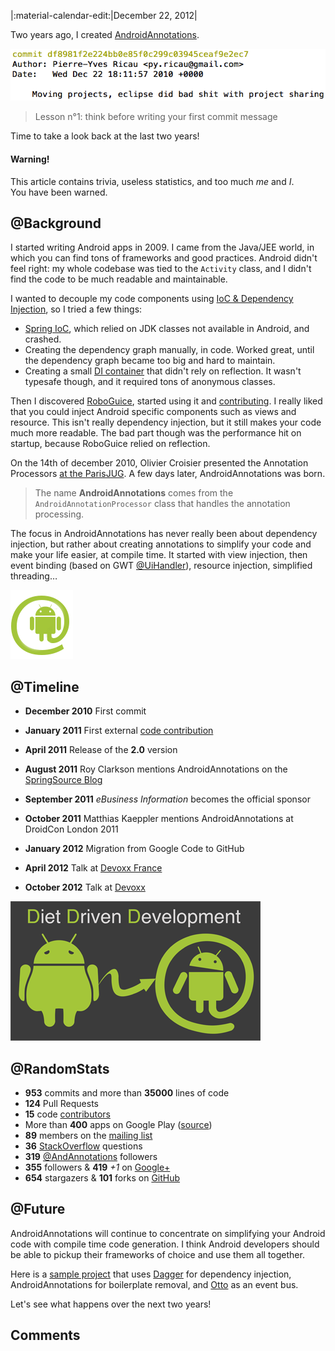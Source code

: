 |:material-calendar-edit:|December 22, 2012|

Two years ago, I created [AndroidAnnotations](http://androidannotations.org). 

[![First commit](images/first_commit.png)](https://github.com/excilys/androidannotations/commit/df8981f2e224bb0e85f0c299c03945ceaf9e2ec7)

> Lesson n°1: think before writing your first commit message

Time to take a look back at the last two years!

<div class="alert alert-block">
  <h4>Warning!</h4>
  This article contains trivia, useless statistics, and too much <em>me</em> and <em>I</em>.<br />
You have been warned.
</div>

## @Background

I started writing Android apps in 2009. I came from the Java/JEE world, in which you can find tons of frameworks and good practices. Android didn't feel right: my whole codebase was tied to the `Activity` class, and I didn't find the code to be much readable and maintainable.

I wanted to decouple my code components using [IoC & Dependency Injection](http://en.wikipedia.org/wiki/Dependency_injection), so I tried a few things:

* [Spring IoC](http://en.wikipedia.org/wiki/Spring_Framework), which relied on JDK classes not available in Android, and crashed.
* Creating the dependency graph manually, in code. Worked great, until the dependency graph became too big and hard to maintain.
* Creating a small [DI container](http://code.google.com/p/yasdic/) that didn't rely on reflection. It wasn't typesafe though, and it required tons of anonymous classes.

Then I discovered [RoboGuice](http://roboguice.org), started using it and [contributing](https://github.com/emmby/roboguice/graphs/contributors). I really liked that you could inject Android specific components such as views and resource. This isn't really dependency injection, but it still makes your code much more readable. The bad part though was the performance hit on startup, because RoboGuice relied on reflection.

On the 14th of december 2010, Olivier Croisier presented the Annotation Processors [at the ParisJUG](http://www.parisjug.org/xwiki/bin/view/Meeting/20101214). A few days later, AndroidAnnotations was born.

> The name **AndroidAnnotations** comes from the `AndroidAnnotationProcessor` class that handles the annotation processing.

The focus in AndroidAnnotations has never really been about dependency injection, but rather about creating annotations to simplify your code and make your life easier, at compile time. It started with view injection, then event binding (based on GWT [@UiHandler](http://google-web-toolkit.googlecode.com/svn/javadoc/2.0/com/google/gwt/uibinder/client/UiHandler.html)), resource injection, simplified threading…

![AndroidAnnotations logo](images/logo.png)

## @Timeline

* **December 2010** First commit

* **January 2011** First external [code contribution](http://code.google.com/p/androidannotations/issues/detail?id=1)

* **April 2011** Release of the **2.0** version

* **August 2011** Roy Clarkson mentions AndroidAnnotations on the [SpringSource Blog](http://blog.springsource.com/2011/08/26/clean-code-with-android/)

* **September 2011** *eBusiness Information* becomes the official sponsor

* **October 2011** Matthias Kaeppler mentions AndroidAnnotations at DroidCon London 2011

* **January 2012** Migration from Google Code to GitHub

* **April 2012** Talk at [Devoxx France](http://www.parleys.com/#id=3259)

* **October 2012** Talk at [Devoxx](http://www.parleys.com/#id=3550)

![Diet Driven Development](images/ddd.png)

## @RandomStats

* **953** commits and more than **35000** lines of code
* **124** Pull Requests
* **15** code [contributors](https://github.com/excilys/androidannotations/graphs/contributors)
* More than **400** apps on Google Play ([source](http://www.appbrain.com/stats/libraries/details/android-annotations/androidannotations))
* **89** members on the [mailing list](http://groups.google.com/group/androidannotations)
* **36** [StackOverflow](http://stackoverflow.com/questions/tagged/android-annotations) questions
* **319** [@AndAnnotations](https://twitter.com/andannotations) followers
* **355** followers &amp; **419** *+1*  on [Google+](https://plus.google.com/u/0/106206799999983258245/posts)
* **654** stargazers &amp; **101** forks on [GitHub](https://github.com/excilys/androidannotations)


## @Future

AndroidAnnotations will continue to concentrate on simplifying your Android code with compile time code generation. I think Android developers should be able to pickup their frameworks of choice and use them all together.

Here is a [sample project](https://github.com/pyricau/CleanAndroidCode) that uses [Dagger](http://square.github.com/dagger/) for dependency injection, AndroidAnnotations for boilerplate removal, and [Otto](http://square.github.com/otto/) as an event bus.

Let's see what happens over the next two years!

## Comments


